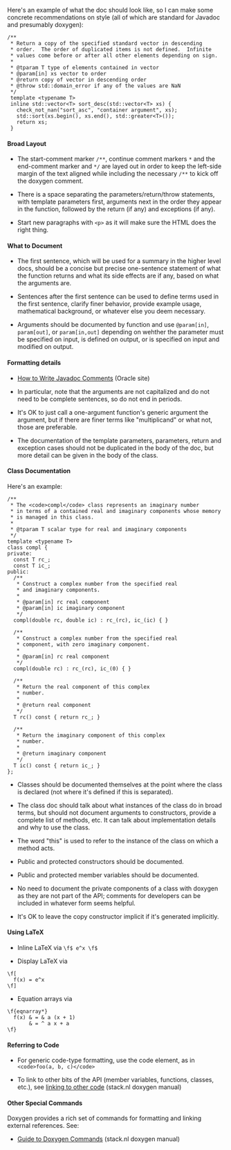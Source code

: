 Here's an example of what the doc should look like, so
I can make some concrete recommendations on style (all
of which are standard for Javadoc and presumably doxygen):

```
/**
 * Return a copy of the specified standard vector in descending
 * order.  The order of duplicated items is not defined.  Infinite
 * values come before or after all other elements depending on sign.
 *
 * @tparam T type of elements contained in vector
 * @param[in] xs vector to order
 * @return copy of vector in descending order
 * @throw std::domain_error if any of the values are NaN
 */
 template <typename T>
 inline std::vector<T> sort_desc(std::vector<T> xs) {
   check_not_nan("sort_asc", "container argument", xs);
   std::sort(xs.begin(), xs.end(), std::greater<T>());
   return xs;
 }
```

#### Broad Layout 

* The start-comment marker `/**`, continue comment markers `*` and the end-comment marker and `*/` are layed out in order to keep the left-side margin of the text aligned while including the necessary `/**` to kick off the doxygen comment.

* There is a space separating the parameters/return/throw statements, with template parameters first, arguments next in the order they appear in the function, followed by the return (if any) and exceptions (if any).

* Start new paragraphs with `<p>` as it will make sure the HTML does the right thing.

#### What to Document

* The first sentence, which will be used for a summary in the higher level docs, should be a concise but precise one-sentence statement of what the function returns and what its side effects are if any, based on what the arguments are.  

* Sentences after the first sentence can be used to define terms used in the first sentence, clarify finer behavior, provide example usage, mathematical background, or whatever else you deem necessary.

* Arguments should be documented by function and use `@param[in]`, `param[out]`, or `param[in,out]` depending on wehther the parameter must be specified on input, is defined on output, or is specified on input and modified on output.

#### Formatting details

* [How to Write Javadoc Comments](http://www.oracle.com/technetwork/articles/java/index-137868.html) (Oracle site)

* In particular, note that the arguments are not capitalized and do not need to be complete sentences, so do not end in periods.  

* It's OK to just call a one-argument function's generic argument the argument, but if there are finer terms like "multiplicand" or what not, those are preferable.

* The documentation of the template parameters, parameters, return and exception cases should not be duplicated in the body of the doc, but more detail can be given in the body of the class.

#### Class Documentation

Here's an example:

```
/**
 * The <code>compl</code> class represents an imaginary number
 * in terms of a contained real and imaginary components whose memory
 * is managed in this class.
 *
 * @tparam T scalar type for real and imaginary components
 */
template <typename T>
class compl {
private:
  const T rc_;
  const T ic_;
public:
  /**
   * Construct a complex number from the specified real
   * and imaginary components.
   *
   * @param[in] rc real component
   * @param[in] ic imaginary component
   */
  compl(double rc, double ic) : rc_(rc), ic_(ic) { }
  
  /**
   * Construct a complex number from the specified real
   * component, with zero imaginary component.
   *
   * @param[in] rc real component
   */
  compl(double rc) : rc_(rc), ic_(0) { }
  
  /**
   * Return the real component of this complex
   * number.
   *
   * @return real component
   */
  T rc() const { return rc_; }

  /**
   * Return the imaginary component of this complex
   * number.
   *
   * @return imaginary component
   */
  T ic() const { return ic_; }
};
```

* Classes should be documented themselves at the point where the class is declared (not where it's defined if this is separated).

* The class doc should talk about what instances of the class do in broad terms, but should not document arguments to constructors, provide a complete list of methods, etc.  It can talk about implementation details and why to use the class.

* The word "this" is used to refer to the instance of the class on which a method acts.

* Public and protected constructors should be documented.

* Public and protected member variables should be documented.

* No need to document the private components of a class with doxygen as they are not part of the API;  comments for developers can be included in whatever form seems helpful.

* It's OK to leave the copy constructor implicit if it's generated implicitly.

#### Using LaTeX

* Inline LaTeX via `\f$ e^x \f$`

* Display LaTeX via

```
\f[
  f(x) = e^x
\f]
```

* Equation arrays via

```
\f{eqnarray*}
  f(x) & = & a (x + 1)
       & = ^ a x + a
\f}
```

#### Referring to Code

* For generic code-type formatting, use the code element, as in `<code>foo(a, b, c)</code>`

* To link to other bits of the API (member variables, functions, classes, etc.), see [linking to other code](https://www.stack.nl/~dimitri/doxygen/manual/autolink.html) (stack.nl doxygen manual)

#### Other Special Commands

Doxygen provides a rich set of commands for formatting and linking external references.  See:

* [Guide to Doxygen Commands](https://www.stack.nl/~dimitri/doxygen/manual/commands.html) (stack.nl doxygen manual)
 